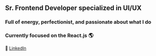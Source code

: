 ## Sr. Frontend Developer specialized in UI/UX
### Full of energy, perfectionist, and passionate about what I do

### Currently focused on the React.js 🌎

🚀 <a href="https://www.linkedin.com/in/josepedroiglesias">LinkedIn</a>
